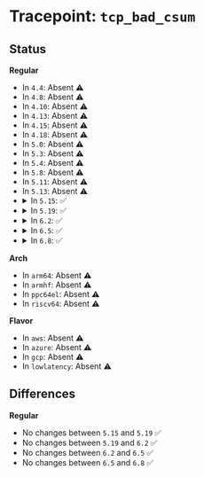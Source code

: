 # Tracepoint: <code>tcp_bad_csum</code>

## Status
<b>Regular</b>
<ul>
<li>
In <code>4.4</code>: Absent ⚠️
</li>
<li>
In <code>4.8</code>: Absent ⚠️
</li>
<li>
In <code>4.10</code>: Absent ⚠️
</li>
<li>
In <code>4.13</code>: Absent ⚠️
</li>
<li>
In <code>4.15</code>: Absent ⚠️
</li>
<li>
In <code>4.18</code>: Absent ⚠️
</li>
<li>
In <code>5.0</code>: Absent ⚠️
</li>
<li>
In <code>5.3</code>: Absent ⚠️
</li>
<li>
In <code>5.4</code>: Absent ⚠️
</li>
<li>
In <code>5.8</code>: Absent ⚠️
</li>
<li>
In <code>5.11</code>: Absent ⚠️
</li>
<li>
In <code>5.13</code>: Absent ⚠️
</li>
<li>
<details>
<summary>In <code>5.15</code>: ✅</summary>

Event:

```c
struct trace_event_raw_tcp_event_skb {
    struct trace_entry ent;
    const void *skbaddr;
    __u8 saddr[28];
    __u8 daddr[28];
    char __data[0];
};
```
Function:

```c
void trace_event_raw_event_tcp_event_skb(void *__data, const struct sk_buff *skb);
```
</details>
</li>
<li>
<details>
<summary>In <code>5.19</code>: ✅</summary>

Event:

```c
struct trace_event_raw_tcp_event_skb {
    struct trace_entry ent;
    const void *skbaddr;
    __u8 saddr[28];
    __u8 daddr[28];
    char __data[0];
};
```
Function:

```c
void trace_event_raw_event_tcp_event_skb(void *__data, const struct sk_buff *skb);
```
</details>
</li>
<li>
<details>
<summary>In <code>6.2</code>: ✅</summary>

Event:

```c
struct trace_event_raw_tcp_event_skb {
    struct trace_entry ent;
    const void *skbaddr;
    __u8 saddr[28];
    __u8 daddr[28];
    char __data[0];
};
```
Function:

```c
void trace_event_raw_event_tcp_event_skb(void *__data, const struct sk_buff *skb);
```
</details>
</li>
<li>
<details>
<summary>In <code>6.5</code>: ✅</summary>

Event:

```c
struct trace_event_raw_tcp_event_skb {
    struct trace_entry ent;
    const void *skbaddr;
    __u8 saddr[28];
    __u8 daddr[28];
    char __data[0];
};
```
Function:

```c
void trace_event_raw_event_tcp_event_skb(void *__data, const struct sk_buff *skb);
```
</details>
</li>
<li>
<details>
<summary>In <code>6.8</code>: ✅</summary>

Event:

```c
struct trace_event_raw_tcp_event_skb {
    struct trace_entry ent;
    const void *skbaddr;
    __u8 saddr[28];
    __u8 daddr[28];
    char __data[0];
};
```
Function:

```c
void trace_event_raw_event_tcp_event_skb(void *__data, const struct sk_buff *skb);
```
</details>
</li>
</ul>
<b>Arch</b>
<ul>
<li>
In <code>arm64</code>: Absent ⚠️
</li>
<li>
In <code>armhf</code>: Absent ⚠️
</li>
<li>
In <code>ppc64el</code>: Absent ⚠️
</li>
<li>
In <code>riscv64</code>: Absent ⚠️
</li>
</ul>
<b>Flavor</b>
<ul>
<li>
In <code>aws</code>: Absent ⚠️
</li>
<li>
In <code>azure</code>: Absent ⚠️
</li>
<li>
In <code>gcp</code>: Absent ⚠️
</li>
<li>
In <code>lowlatency</code>: Absent ⚠️
</li>
</ul>

## Differences
<b>Regular</b>
<ul>
<li>
No changes between <code>5.15</code> and <code>5.19</code> ✅
</li>
<li>
No changes between <code>5.19</code> and <code>6.2</code> ✅
</li>
<li>
No changes between <code>6.2</code> and <code>6.5</code> ✅
</li>
<li>
No changes between <code>6.5</code> and <code>6.8</code> ✅
</li>
</ul>
